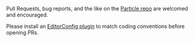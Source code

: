 Pull Requests, bug reports, and the like on the [Particle repo](https://github.com/phase2/particle) are welcomed and encouraged.

Please install an [EditorConfig plugin](/dev/coding/#idetext-editor-setup) to match coding conventions before opening PRs.